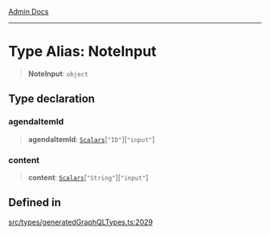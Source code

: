 [Admin Docs](/)

***

# Type Alias: NoteInput

> **NoteInput**: `object`

## Type declaration

### agendaItemId

> **agendaItemId**: [`Scalars`](Scalars.md)\[`"ID"`\]\[`"input"`\]

### content

> **content**: [`Scalars`](Scalars.md)\[`"String"`\]\[`"input"`\]

## Defined in

[src/types/generatedGraphQLTypes.ts:2029](https://github.com/Suyash878/talawa-api/blob/cfd688207611ba245c99edd8dbaccb2cdbf6a043/src/types/generatedGraphQLTypes.ts#L2029)
